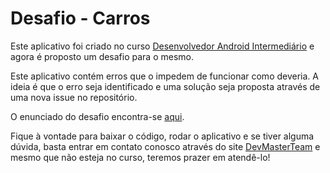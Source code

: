 # Desafio - Carros

Este aplicativo foi criado no curso [Desenvolvedor Android Intermediário](
https://www.udemy.com/desenvolvedor-android-intermediario/) e agora é proposto um desafio para o mesmo.

Este aplicativo contém erros que o impedem de funcionar como deveria. A ideia é que o erro seja identificado e uma solução seja proposta através de uma nova issue no repositório.

O enunciado do desafio encontra-se [aqui](https://github.com/DevMasterTeam/desafio-carros/blob/master/challenge/challenge.pdf).

Fique à vontade para baixar o código, rodar o aplicativo e se tiver alguma dúvida, basta entrar em contato conosco através do site [DevMasterTeam](http://www.devmasterteam.com/#contact) e mesmo que não esteja no curso, teremos prazer em atendê-lo!
